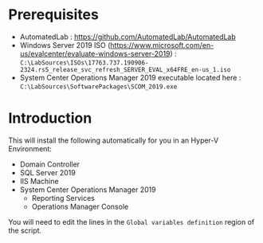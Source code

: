 # Prerequisites
 - AutomatedLab : https://github.com/AutomatedLab/AutomatedLab
 - Windows Server 2019 ISO (https://www.microsoft.com/en-us/evalcenter/evaluate-windows-server-2019) : \
   `C:\LabSources\ISOs\17763.737.190906-2324.rs5_release_svc_refresh_SERVER_EVAL_x64FRE_en-us_1.iso`
 - System Center Operations Manager 2019 executable located here : `C:\LabSources\SoftwarePackages\SCOM_2019.exe`

# Introduction
This will install the following automatically for you in an Hyper-V Environment:
 - Domain Controller
 - SQL Server 2019
 - IIS Machine
 - System Center Operations Manager 2019
   - Reporting Services
   - Operations Manager Console

You will need to edit the lines in the `Global variables definition` region of the script.
